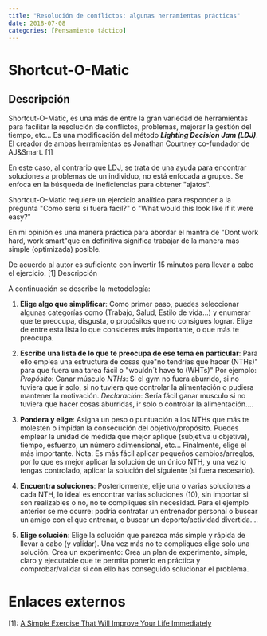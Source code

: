 ```yaml
---
title: "Resolución de conflictos: algunas herramientas prácticas"
date: 2018-07-08
categories: [Pensamiento táctico]
---
```


# Shortcut-O-Matic
## Descripción
Shortcut-O-Matic, es una más de entre la gran variedad de herramientas para facilitar la resolución de conflictos, problemas, mejorar la gestión del tiempo, etc... Es una modificación del método ***Lighting Decision Jam (LDJ)***. El creador de ambas herramientas es Jonathan Courtney co-fundador de AJ&Smart. [1]

En este caso, al contrario que LDJ, se trata de una ayuda para encontrar soluciones a problemas de un individuo, no está enfocada a grupos. Se enfoca en la búsqueda de ineficiencias para obtener "ajatos".

Shortcut-O-Matic requiere un ejercicio analítico para responder a la pregunta "Como sería si fuera facil?" o "What would this look like if it were easy?"

En mi opinión es una manera práctica para abordar el mantra de "Dont work hard, work smart"que en definitiva significa trabajar de la manera más simple (optimizada) posible.

De acuerdo al autor es suficiente con invertir 15 minutos para llevar a cabo el ejercicio. [1]
Descripción

A continuación se describe la metodología:

1. **Elige algo que simplificar**: Como primer paso, puedes seleccionar algunas categorías como (Trabajo, Salud, Estilo de vida...) y enumerar que te preocupa, disgusta, o propósitos que no consigues lograr. Elige de entre esta lista lo que consideres más importante, o que más te preocupa.

2. **Escribe una lista de lo que te preocupa de ese tema en particular**: Para ello emplea una estructura de cosas que"no tendrías que hacer (NTHs)" para que fuera una tarea fácil o "wouldn´t have to (WHTs)"
Por ejemplo:
    _Propósito_: Ganar músculo
    _NTHs_: Si el gym no fuera aburrido, si no tuviera que ir solo, si no tuviera que controlar la alimentación o pudiera mantener la motivación.
    _Declaración_: Sería fácil ganar musculo si no tuviera que hacer cosas aburridas, ir solo o controlar la alimentación....

3. **Pondera y elige**: Asigna un peso o puntuación a los NTHs que más te molesten o impidan la consecución del objetivo/propósito. Puedes emplear la unidad de medida que mejor aplique (subjetiva u objetiva), tiempo, esfuerzo, un número adimensional, etc... Finalmente, elige el más importante. Nota: Es más fácil aplicar pequeños cambios/arreglos, por lo que es mejor aplicar la solución de un único NTH, y una vez lo tengas controlado, aplicar la solución del siguiente (si fuera necesario).

4. **Encuentra soluciones**: Posteriormente, elije una o varias soluciones a cada NTH, lo ideal es encontrar varias soluciones (10), sin importar si son realizables o no, no te compliques sin necesidad. Para el ejemplo anterior se me ocurre: podría contratar un entrenador personal o buscar un amigo con el que entrenar, o buscar un deporte/actividad divertida....

5. **Elige solución**: Elige la solución que parezca más simple y rápida de llevar a cabo (y validar). Una vez más no te compliques elige solo una solución.
        Crea un experimento: Crea un plan de experimento, simple, claro y ejecutable que te permita ponerlo en práctica y comprobar/validar si con ello has conseguido solucionar el problema.

# Enlaces externos

[1]: [A Simple Exercise That Will Improve Your Life Immediately](https://medium.muz.li/shortcut-o-matic-a-simple-exercise-that-will-improve-your-life-immediately-1b2a98c355a7%7CSHORTCUT-O-MATIC:) 